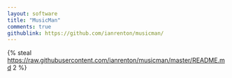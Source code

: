 ```yaml
---
layout: software
title: "MusicMan"
comments: true
githublink: https://github.com/ianrenton/musicman/
---
```


{% steal https://raw.githubusercontent.com/ianrenton/musicman/master/README.md 2 %}
